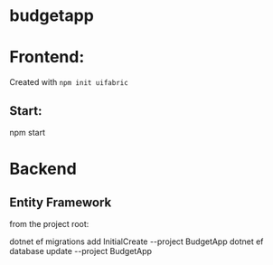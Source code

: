 # budgetapp

# Frontend:
Created with `npm init uifabric`

## Start:
npm start

# Backend

## Entity Framework
from the project root:

dotnet ef migrations add InitialCreate --project BudgetApp
dotnet ef database update --project BudgetApp